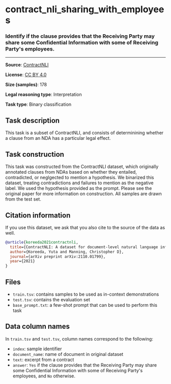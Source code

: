 # contract_nli_sharing_with_employees

### Identify if the clause provides that the Receiving Party may share some Confidential Information with some of Receiving Party's employees.
---



**Source**: [ContractNLI](https://stanfordnlp.github.io/contract-nli/)

**License**: [CC BY 4.0](https://creativecommons.org/licenses/by/4.0/) 

**Size (samples)**: 178

**Legal reasoning type**: Interpretation

**Task type**: Binary classification

## Task description

This task is a subset of ContractNLI, and consists of determinining whether a clause from an NDA has a particular legal effect.

## Task construction

This task was constructed from the ContractNLI dataset, which originally annotated clauses from NDAs based on whether they entailed, contradicted, or neglgected to mention a hypothesis. We binarized this dataset, treating contradictions and failures to mention as the negative label. We used the hypothesis provided as the prompt. Please see the original paper for more information on construction. All samples are drawn from the test set.

## Citation information

If you use this dataset, we ask that you also cite to the source of the data as well.

```bib
@article{koreeda2021contractnli,
  title={ContractNLI: A dataset for document-level natural language inference for contracts},
  author={Koreeda, Yuta and Manning, Christopher D},
  journal={arXiv preprint arXiv:2110.01799},
  year={2021}
}
```

## Files

- `train.tsv`: contains samples to be used as in-context demonstrations
- `test.tsv`: contains the evaluation set
- `base_prompt.txt`: a few-shot prompt that can be used to perform this task

## Data column names

In `train.tsv` and `test.tsv`, column names correspond to the following:
- `index`: sample identifier
- `document_name`: name of document in original dataset
- `text`: excerpt from a contract
- `answer`: `Yes` if the clause provides that the Receiving Party may share some Confidential Information with some of Receiving Party's employees, and `No` otherwise.